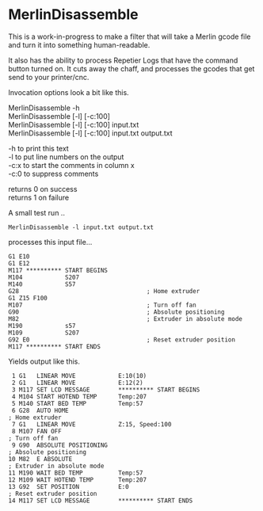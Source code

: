 # MerlinDisassemble

This is a work-in-progress to make a filter that will take a Merlin gcode file
and turn it into something human-readable.

It also has the ability to process Repetier Logs that have the command button
turned on.  It cuts away the chaff, and processes the gcodes that get send
to your printer/cnc.

Invocation options look a bit like this.

                                                       
  MerlinDisassemble -h                                 
  MerlinDisassemble [-l] [-c:100]                      
  MerlinDisassemble [-l] [-c:100] input.txt            
  MerlinDisassemble [-l] [-c:100] input.txt output.txt 
                                                       
   -h to print this text                               
   -l to put line numbers on the output                
   -c:x to start the comments in column x              
   -c:0 to suppress comments                           
                                                       
  returns 0 on success                                 
  returns 1 on failure                                 
                                                       

A small test run ..

    MerlinDisassemble -l input.txt output.txt

processes this input file...

    G1 E10
    G1 E12
    M117 ********** START BEGINS 
    M104            S207
    M140            S57
    G28                                    ; Home extruder
    G1 Z15 F100
    M107                                   ; Turn off fan
    G90                                    ; Absolute positioning
    M82                                    ; Extruder in absolute mode
    M190            s57
    M109            S207
    G92 E0                                 ; Reset extruder position
    M117 ********** START ENDS

Yields output like this.

     1 G1   LINEAR MOVE            E:10(10)                                                         
     2 G1   LINEAR MOVE            E:12(2)                                                          
     3 M117 SET LCD MESSAGE        ********** START BEGINS                                          
     4 M104 START HOTEND TEMP      Temp:207                                                         
     5 M140 START BED TEMP         Temp:57                                                          
     6 G28  AUTO HOME                                                                               ; Home extruder
     7 G1   LINEAR MOVE            Z:15, Speed:100                                                  
     8 M107 FAN OFF                                                                                 ; Turn off fan
     9 G90  ABSOLUTE POSITIONING                                                                    ; Absolute positioning
    10 M82  E ABSOLUTE                                                                              ; Extruder in absolute mode
    11 M190 WAIT BED TEMP          Temp:57                                                          
    12 M109 WAIT HOTEND TEMP       Temp:207                                                         
    13 G92  SET POSITION           E:0                                                              ; Reset extruder position
    14 M117 SET LCD MESSAGE        ********** START ENDS                                            
